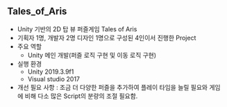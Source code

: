 ## Tales_of_Aris
+ Unity 기반의 2D 탑 뷰 퍼즐게임 Tales of Aris
+ 기획자 1명, 개발자 2명 디자인 1명으로 구성된 4인이서 진행한 Project
+ 주요 역할
	+ Unity 메인 개발(퍼즐 로직 구현 및 이동 로직 구현)
+ 실행 환경
	+ Unity 2019.3.9f1
	+ Visual studio 2017
+ 개선 필요 사항 : 조금 더 다양한 퍼즐을 추가하여 플레이 타임을 늘릴 필요와 게임에 비해 다소 많은 Script의 분량의 조절 필요함.
